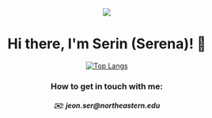 
<div align=center>
<a href="https://hits.seeyoufarm.com"><img src="https://hits.seeyoufarm.com/api/count/incr/badge.svg?url=https%3A%2F%2Fgithub.com%2Fsrjeon21&count_bg=%232CCAA1&title_bg=%23555555&icon=&icon_color=%23E7E7E7&title=visitors%21&edge_flat=false"/>
  </a>
 
  <h1 align=center>Hi there, I'm Serin (Serena)! 🧐 </h1>

<!--![Serena's GitHub stats](https://github-readme-stats.vercel.app/api?username=srjeon21&show_icons=true&theme=radical) -->

[![Top Langs](https://github-readme-stats.vercel.app/api/top-langs/?username=srjeon21&layout=compact)](https://github.com/anuraghazra/github-readme-stats)

  <h3>How to get in touch with me:</h3>
  <h5>✉️: jeon.ser@northeastern.edu</h5>
  </div>

